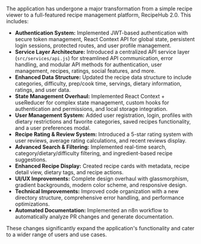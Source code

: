 The application has undergone a major transformation from a simple recipe viewer to a full-featured recipe management platform, RecipeHub 2.0. This includes:

- **Authentication System:** Implemented JWT-based authentication with secure token management, React Context API for global state, persistent login sessions, protected routes, and user profile management.
- **Service Layer Architecture:** Introduced a centralized API service layer (`src/services/api.js`) for streamlined API communication, error handling, and modular API methods for authentication, user management, recipes, ratings, social features, and more.
- **Enhanced Data Structure:** Updated the recipe data structure to include categories, difficulty, prep/cook time, servings, dietary information, ratings, and user data.
- **State Management Overhaul:** Implemented React Context + useReducer for complex state management, custom hooks for authentication and permissions, and local storage integration.
- **User Management System:** Added user registration, login, profiles with dietary restrictions and favorite categories, saved recipes functionality, and a user preferences modal.
- **Recipe Rating & Review System:** Introduced a 5-star rating system with user reviews, average rating calculations, and recent reviews display.
- **Advanced Search & Filtering:** Implemented real-time search, category/dietary/difficulty filtering, and ingredient-based recipe suggestions.
- **Enhanced Recipe Display:** Created recipe cards with metadata, recipe detail view, dietary tags, and recipe actions.
- **UI/UX Improvements:** Complete design overhaul with glassmorphism, gradient backgrounds, modern color scheme, and responsive design.
- **Technical Improvements:** Improved code organization with a new directory structure, comprehensive error handling, and performance optimizations.
- **Automated Documentation:** Implemented an n8n workflow to automatically analyze PR changes and generate documentation.

These changes significantly expand the application's functionality and cater to a wider range of users and use cases.